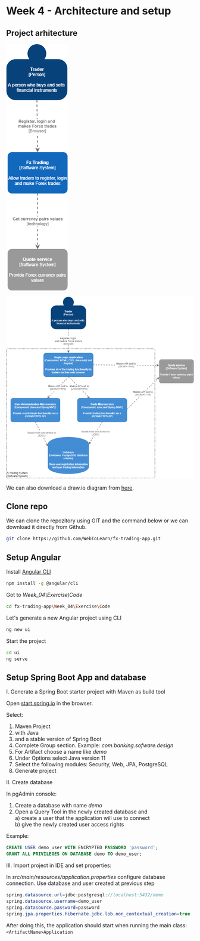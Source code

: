 # Week 4 - Architecture and setup

## Project arhitecture

![Architecture - System Contex](Img/fx-trading-app-architecture-System-Context.png "Architecture - System Contex")

![Architecture - Container diagram](Img/fx-trading-app-architecture-Container-diagram.png "Architecture - Container-diagram")

We can also download a draw.io diagram from [here](https://drive.google.com/file/d/1gqwqInmvqGzmxTmXexQ1iFbuM0e-E9qk/view?usp=sharing).

## Clone repo

We can clone the repozitory using GIT and the command below or we can download it directly from Github.

```bash
git clone https://github.com/WebToLearn/fx-trading-app.git
```

## Setup Angular

Install [Angular CLI](https://cli.angular.io/)

```bash
npm install -g @angular/cli
```

Got to *Week_04\Exercise\Code*

```bash
cd fx-trading-app\Week_04\Exercise\Code
```

Let's generate a new Angular project using CLI

```bash
ng new ui
```

Start the project

```bash
cd ui
ng serve
```

## Setup Spring Boot App and database

I. Generate a Spring Boot starter project with Maven as build tool  

Open [start.spring.io](https://start.spring.io/) in the browser.  

Select:

1. Maven Project
2. with Java
3. and a stable version of Spring Boot
4. Complete Group section. Example: *com.banking.sofware.design*
5. For Artifact choose a name like *demo*
6. Under Options select Java version 11
7. Select the following modules: Security, Web, JPA, PostgreSQL
8. Generate project

II. Create database  

In pgAdmin console:  

1. Create a database with name *demo*
2. Open a Query Tool in the newly created database and  
a) create a user that the application will use to connect  
b) give the newly created user access rights

Example:

```sql
CREATE USER demo_user WITH ENCRYPTED PASSWORD 'password';
GRANT ALL PRIVILEGES ON DATABASE demo TO demo_user;
```

III. Import project in IDE and set properties:  

In *src/main/resources/application.properties* configure database connection.
Use database and user created at previous step

```JAVA
spring.datasource.url=jdbc:postgresql://localhost:5432/demo
spring.datasource.username=demo_user
spring.datasource.password=password
spring.jpa.properties.hibernate.jdbc.lob.non_contextual_creation=true
```

After doing this, the application should start when running the main class: ```<ArtifactName>Application```

